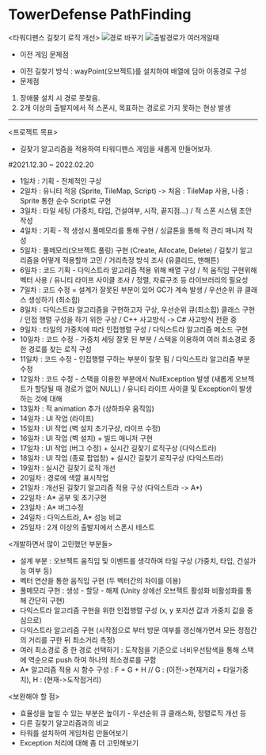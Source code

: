 # TowerDefense PathFinding

<타워디펜스 길찾기 로직 개선>
![경로 바꾸기](https://user-images.githubusercontent.com/42011665/155674574-ca4f63c9-c44e-4e3d-85fd-b6c65e3de10f.png)
![출발경로가 여러개일때](https://user-images.githubusercontent.com/42011665/155674594-11ff8aee-b0ee-4c90-8053-349d3cae89ae.png)

* 이전 게임 문제점

- 이전 길찾기 방식 : wayPoint(오브젝트)를 설치하여 배열에 담아 이동경로 구성
- 문제점
1) 장애물 설치 시 경로 못찾음. 
2) 2개 이상의 출발지에서 적 스폰시, 목표하는 경로로 가지 못하는 현상 발생

-----

<프로젝트 목표>
- 길찾기 알고리즘을 적용하여 타워디펜스 게임을 새롭게 만들어보자.


#2021.12.30 ~ 2022.02.20

- 1일차 : 기획 - 전체적인 구상
- 2일차 : 유니티 적응 (Sprite, TileMap, Script) -> 처음 : TileMap 사용, 나중 : Sprite 통한 순수 Script로 구현
- 3일차 : 타일 세팅 (가중치, 타입, 건설여부, 시작, 끝지점...) / 적 스폰 시스템 초안 작성
- 4일차 : 기획 - 적 생성시 풀메모리를 통해 구현 / 싱글톤을 통해 적 관리 매니저 작성
- 5일차 : 풀메모리(오브젝트 풀링) 구현 (Create, Allocate, Delete) / 길찾기 알고리즘을 어떻게 적용할까 고민 / 거리측정 방식 조사 (유클리드, 맨해튼)
- 6일차 : 코드 기획 - 다익스트라 알고리즘 적용 위해 배열 구상 / 적 움직임 구현위해 벡터 사용 / 유니티 라이프 사이클 조사 / 정렬, 자료구조 등 라이브러리의 필요성
- 7일차 : 코드 수정 = 설계가 잘못된 부분이 있어 GC가 계속 발생 / 우선순위 큐 클래스 생성하기 (최소힙)
- 8일차 : 다익스트라 알고리즘을 구현하고자 구상, 우선순위 큐(최소힙) 클래스 구현 / 인접 행렬 구성을 하기 위한 구상 / C++ 사고방식 -> C# 사고방식 전환 중
- 9일차 : 타일의 가중치에 따라 인접행렬 구성 / 다익스트라 알고리즘 메소드 구현
- 10일차 : 코드 수정 - 가중치 세팅 잘못 된 부분 / 스택을 이용하여 여러 최소경로 중 한 경로를 찾는 로직 구성
- 11일차 : 코드 수정 - 인접행렬 구하는 부분이 잘못 됨 / 다익스트라 알고리즘 부분 수정
- 12일차 : 코드 수정 - 스택을 이용한 부분에서 NullException 발생 (새롭게 오브젝트가 할당될 때 경로가 없어 NULL) / 유니티 라이프 사이클 및 Exception이 발생하는 것에 대해
- 13일차 : 적 animation 추가 (상하좌우 움직임)
- 14일차 : UI 작업 (라이프)
- 15일차 : UI 작업 (벽 설치 초기구상, 라이프 수정)
- 16일차 : UI 작업 (벽 설치) + 빌드 매니저 구현
- 17일차 : UI 작업 (버그 수정) + 실시간 길찾기 로직구상 (다익스트라)
- 18일차 : UI 작업 (종료 팝업창) + 실시간 길찾기 로직구상 (다익스트라)
- 19일차 : 실시간 길찾기 로직 개선
- 20일차 : 경로에 색깔 표시작업
- 21일차 : 개선된 길찾기 알고리즘 적용 구상 (다익스트라 -> A*)
- 22일차 : A* 공부 및 초기구현
- 23일차 : A* 버그수정
- 24일차 : 다익스트라, A* 성능 비교 
- 25일차 : 2개 이상의 출발지에서 스폰시 테스트


<개발하면서 많이 고민했던 부분들>

- 설계 부분 : 오브젝트 움직임 및 이벤트를 생각하여 타일 구상 (가중치, 타입, 건설가능 여부 등)
- 벡터 연산을 통한 움직임 구현 (두 벡터간의 차이를 이용)
- 풀메모리 구현 : 생성 - 할당 - 해제 (Unity 상에선 오브젝트 활성화 비활성화를 통해 간단히 구현)
- 다익스트라 알고리즘 구현을 위한 인접행렬 구성 (x, y 포지션 값과 가중치 값을 중심으로)
- 다익스트라 알고리즘 구현 (시작점으로 부터 방문 여부를 갱신해가면서 모든 정점간의 거리를 구한 뒤 최소거리 측정)
- 여러 최소경로 중 한 경로 선택하기 : 도착점을 기준으로 너비우선탐색을 통해 스택에 역순으로 push 하여 하나의 최소경로를 구함
- A* 알고리즘 적용 시 함수 구성 : F = G  + H // G : (이전->현재거리 + 타일가중치), H : (현재->도착점거리)

<보완해야 할 점>

- 효율성을 높일 수 있는 부분은 높이기 - 우선순위 큐 클래스화, 정렬로직 개선 등
- 다른 길찾기 알고리즘과의 비교
- 타워를 설치하여 게임처럼 만들어보기
- Exception 처리에 대해 좀 더 고민해보기
